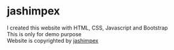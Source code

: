 # jashimpex
I created this website with HTML, CSS, Javascript and Bootstrap <br>
This is only for demo purpose<br>
Website is copyrighted by <a href="http://jashimpex.com/">jashimpex</a>
